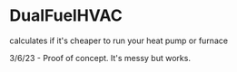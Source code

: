 # DualFuelHVAC
calculates if it's cheaper to run your heat pump or furnace

3/6/23 - Proof of concept.  It's messy but works.
